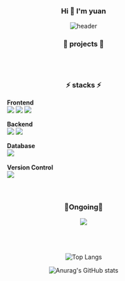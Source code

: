<div align="center"> 

### Hi 👋 I'm yuan
![header](https://capsule-render.vercel.app/api?type=waving&text=)

### 🔨 projects 🔨

 <br/>
 <br/>

### ⚡ stacks ⚡

<div align="left">
  &nbsp;&nbsp;&nbsp;&nbsp;&nbsp;&nbsp;&nbsp;&nbsp;&nbsp;&nbsp;&nbsp;&nbsp;&nbsp;&nbsp;&nbsp;&nbsp;&nbsp;&nbsp;
  <strong>Frontend</strong><br/>
   &nbsp;&nbsp;&nbsp;&nbsp;&nbsp;&nbsp;&nbsp;&nbsp;&nbsp;&nbsp;&nbsp;&nbsp;&nbsp;&nbsp;&nbsp;&nbsp;&nbsp;&nbsp;
  <img src="https://img.shields.io/badge/javascript-F7DF1E?style=for-the-badge&logo=javascript&logoColor=black">
  <img src="https://img.shields.io/badge/react-20232a.svg?style=for-the-badge&logo=react&logoColor=61DAFB" />
  <img src="https://img.shields.io/badge/vue-4FC08D?style=for-the-badge&logo=vue.js&logoColor=white"><br/>
  
  &nbsp;&nbsp;&nbsp;&nbsp;&nbsp;&nbsp;&nbsp;&nbsp;&nbsp;&nbsp;&nbsp;&nbsp;&nbsp;&nbsp;&nbsp;&nbsp;&nbsp;&nbsp;
  <strong>Backend</strong><br/>
   &nbsp;&nbsp;&nbsp;&nbsp;&nbsp;&nbsp;&nbsp;&nbsp;&nbsp;&nbsp;&nbsp;&nbsp;&nbsp;&nbsp;&nbsp;&nbsp;&nbsp;&nbsp;
  <img src="https://img.shields.io/badge/python-3776AB?style=for-the-badge&logo=python&logoColor=white">
  <img src="https://img.shields.io/badge/django-092E20?style=for-the-badge&logo=django&logoColor=white"><br/>
  
  &nbsp;&nbsp;&nbsp;&nbsp;&nbsp;&nbsp;&nbsp;&nbsp;&nbsp;&nbsp;&nbsp;&nbsp;&nbsp;&nbsp;&nbsp;&nbsp;&nbsp;&nbsp;
  <strong>Database</strong><br/>
   &nbsp;&nbsp;&nbsp;&nbsp;&nbsp;&nbsp;&nbsp;&nbsp;&nbsp;&nbsp;&nbsp;&nbsp;&nbsp;&nbsp;&nbsp;&nbsp;&nbsp;&nbsp;
  <img src="https://img.shields.io/badge/MySQL-4479A1?style=for-the-badge&logo=MySQL&logoColor=white"><br/>
  
  &nbsp;&nbsp;&nbsp;&nbsp;&nbsp;&nbsp;&nbsp;&nbsp;&nbsp;&nbsp;&nbsp;&nbsp;&nbsp;&nbsp;&nbsp;&nbsp;&nbsp;&nbsp;
  <strong>Version Control</strong><br/>
   &nbsp;&nbsp;&nbsp;&nbsp;&nbsp;&nbsp;&nbsp;&nbsp;&nbsp;&nbsp;&nbsp;&nbsp;&nbsp;&nbsp;&nbsp;&nbsp;&nbsp;&nbsp;
  <img src="https://img.shields.io/badge/git-F05032?style=for-the-badge&logo=git&logoColor=white">
</div>

 <br/>
 
### 🌱Ongoing🌱
<img src="https://img.shields.io/badge/java-007396?style=for-the-badge&logo=OpenJDK&logoColor=white">


<br/>
<br/>
<br/>
<br/>

![Top Langs](https://github-readme-stats.vercel.app/api/top-langs/?username=anuraghazra&layout=compact)

![Anurag's GitHub stats](https://github-readme-stats.vercel.app/api?username=whyuan00&show_icons=true&theme=transparent)

</div>
